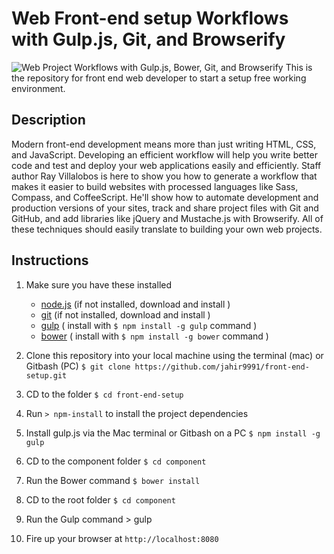 # Web Front-end setup  Workflows with Gulp.js, Git, and Browserify
![Web Project Workflows with Gulp.js, Bower,  Git, and Browserify](my.png)
This is the repository for front end web developer to start a setup free working environment.

## Description
Modern front-end development means more than just writing HTML, CSS, and JavaScript. Developing an efficient workflow will help you write better code and test and deploy your web applications easily and efficiently. Staff author Ray Villalobos is here to show you how to generate a workflow that makes it easier to build websites with processed languages like Sass, Compass, and CoffeeScript. He'll show how to automate development and production versions of your sites, track and share project files with Git and GitHub, and add libraries like jQuery and Mustache.js with Browserify. All of these techniques should easily translate to building your own web projects.


## Instructions

1. Make sure you have these installed
	- [node.js](http://nodejs.org/)    (if not installed, download and install  )
	- [git](http://git-scm.com/)        (if not installed, download and install  )
	- [gulp](http://gulpjs.com/)         ( install with `$ npm install -g gulp` command  )
	- [bower](https://bower.io/)         ( install with `$ npm install -g bower` command  )
	
2. Clone this repository into your local machine using the terminal (mac) or Gitbash (PC) `$ git clone https://github.com/jahir9991/front-end-setup.git`
3. CD to the folder `$ cd front-end-setup`
4. Run `> npm-install` to install the project dependencies
5. Install gulp.js via the Mac terminal or Gitbash on a PC `$ npm install -g gulp`
6. CD to the component folder `$ cd component`
7. Run the Bower command `$ bower install`
8. CD to the root folder   `$ cd component`
9. Run the Gulp command > gulp
10. Fire up your browser at `http://localhost:8080`

